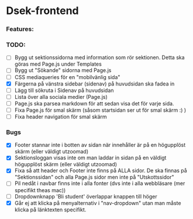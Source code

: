 # Dsek-frontend

### Features:


### TODO:
- [ ] Bygg ut sektionssidorna med information som rör sektionen. Detta ska göras med Page.js under Templates
- [ ] Bygg ut "Sökande" sidorna med Page.js 
- [ ] CSS mediaqueries för en "mobilvänlig sida"
- [x] Färgerna på vänstra sidebar (sidenav) på huvudsidan ska fadea in
- [ ] Lägg till sökruta i Sidenav på huvudsidan
- [ ] Lista över alla sociala medier (Page.js)
- [ ] Page.js ska parsea markdown för att sedan visa det för varje sida.
- [ ] Fixa Page.js för smal skärm (såsom startsidan ser ut för smal skärm :) )
- [ ] Fixa header navigation för smal skärm

### Bugs
- [x] Footer stannar inte i botten av sidan när innehåller är på en högupplöst skärm (eller väldigt utzoomad)
- [x] Sektionsloggan visas inte om man laddar in sidan på en väldigt högupplöst skärm (eller väldigt utzoomad)
- [x] Fixa så att header och Footer inte finns på ALLA sidor. De ska finnas på "Sektionssidan" och alla Page.js sidor men inte på "Utskottssidor"
- [ ] Pil nedåt i navbar finns inte i alla fonter (dvs inte i alla webbläsare (mer specifikt theas mac))
- [ ] Dropdownknapp 'Bli student' överlappar knappen till höger
- [x] Går ej att klicka på menyalternativ i "nav-dropdown" utan man måste klicka på länktexten specifikt.
